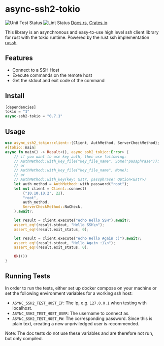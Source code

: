 # async-ssh2-tokio
![Unit Test Status](https://github.com/Miyoshi-Ryota/async-ssh2-tokio/actions/workflows/ci.yml/badge.svg)
![Lint Status](https://github.com/Miyoshi-Ryota/async-ssh2-tokio/actions/workflows/super_lint.yml/badge.svg)
[Docs.rs](https://docs.rs/async-ssh2-tokio/latest/async_ssh2_tokio/),
[Crates.io](https://crates.io/crates/async-ssh2-tokio)

This library is an asynchronous and easy-to-use high level ssh client library
for rust with the tokio runtime. Powered by the rust ssh implementation
[russh](https://github.com/warp-tech/russh).


## Features
* Connect to a SSH Host
* Execute commands on the remote host
* Get the stdout and exit code of the command

## Install
```rust
[dependencies]
tokio = "1"
async-ssh2-tokio = "0.7.1"
```

## Usage
```rust
use async_ssh2_tokio::client::{Client, AuthMethod, ServerCheckMethod};
#[tokio::main]
async fn main() -> Result<(), async_ssh2_tokio::Error> {
    // if you want to use key auth, then use following:
    // AuthMethod::with_key_file("key_file_name", Some("passphrase"));
    // or
    // AuthMethod::with_key_file("key_file_name", None);
    // or
    // AuthMethod::with_key(key: &str, passphrase: Option<&str>)
    let auth_method = AuthMethod::with_password("root");
    let mut client = Client::connect(
        ("10.10.10.2", 22),
        "root",
        auth_method,
        ServerCheckMethod::NoCheck,
    ).await?;

    let result = client.execute("echo Hello SSH").await?;
    assert_eq!(result.stdout, "Hello SSH\n");
    assert_eq!(result.exit_status, 0);

    let result = client.execute("echo Hello Again :)").await?;
    assert_eq!(result.stdout, "Hello Again :)\n");
    assert_eq!(result.exit_status, 0);

    Ok(())
}
```

## Running Tests
In order to run the tests, either set up docker compose on your machine
or set the following environment variables for a working ssh host:

* `ASYNC_SSH2_TEST_HOST_IP`: The ip, e.g. `127.0.0.1` when testing with localhost.
* `ASYNC_SSH2_TEST_HOST_USER`: The username to connect as.
* `ASYNC_SSH2_TEST_HOST_PW`: The corresponding password. Since this is plain text, creating a new unpriviledged user is recommended.

Note: The doc tests do not use these variables and are therefore not run, but only compiled.
